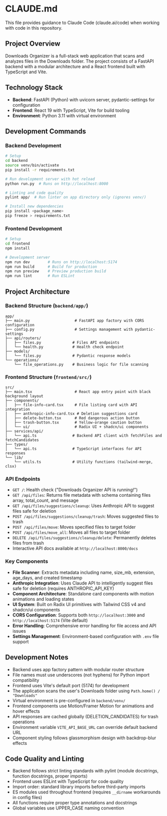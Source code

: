 # CLAUDE.md

This file provides guidance to Claude Code (claude.ai/code) when working with code in this repository.

## Project Overview

Downloads Organizer is a full-stack web application that scans and analyzes files in the Downloads folder. The project consists of a FastAPI backend with a modular architecture and a React frontend built with TypeScript and Vite.

## Technology Stack

- **Backend**: FastAPI (Python) with uvicorn server, pydantic-settings for configuration
- **Frontend**: React 19 with TypeScript, Vite for build tooling
- **Environment**: Python 3.11 with virtual environment

## Development Commands

### Backend Development
```bash
# Setup
cd backend
source venv/bin/activate
pip install -r requirements.txt

# Run development server with hot reload
python run.py  # Runs on http://localhost:8000

# Linting and code quality
pylint app/  # Run linter on app directory only (ignores venv/)

# Install new dependencies
pip install <package_name>
pip freeze > requirements.txt
```

### Frontend Development
```bash
# Setup
cd frontend
npm install

# Development server
npm run dev        # Runs on http://localhost:5174
npm run build      # Build for production
npm run preview    # Preview production build
npm run lint       # Run ESLint
```

## Project Architecture

### Backend Structure (`backend/app/`)
```
app/
├── main.py                    # FastAPI app factory with CORS configuration
├── config.py                  # Settings management with pydantic-settings
├── api/routers/
│   ├── files.py              # Files API endpoints
│   └── health.py             # Health check endpoint
├── models/
│   └── files.py              # Pydantic response models
└── operations/
    └── file_operations.py    # Business logic for file scanning
```

### Frontend Structure (`frontend/src/`)
```
src/
├── main.tsx                   # React app entry point with black background layout
├── components/
│   ├── file-info-card.tsx     # File listing card with API integration
│   ├── anthropic-info-card.tsx # Deletion suggestions card
│   ├── delete-button.tsx      # Red dangerous action button
│   ├── trash-button.tsx       # Yellow-orange caution button
│   └── ui/                    # Radix UI + shadcn/ui components
├── services/api/
│   └── api.ts                # Backend API client with fetchFiles and fetchCandidates
├── types/
│   └── api.ts                # TypeScript interfaces for API responses
└── lib/
    └── utils.ts              # Utility functions (tailwind-merge, clsx)
```

### API Endpoints
- `GET /`: Health check ("Downloads Organizer API is running!")
- `GET /api/files`: Returns file metadata with schema containing files array, total_count, and message
- `GET /api/files/suggestions/cleanup`: Uses Anthropic API to suggest files safe for deletion
- `POST /api/files/suggestions/cleanup/trash`: Moves suggested files to trash
- `POST /api/files/move`: Moves specified files to target folder
- `POST /api/files/move_all`: Moves all files to target folder
- `DELETE /api/files/suggestions/cleanup/delete`: Permanently deletes files from trash
- Interactive API docs available at `http://localhost:8000/docs`

### Key Components
- **File Scanner**: Extracts metadata including name, size_mb, extension, age_days, and created timestamp
- **Anthropic Integration**: Uses Claude API to intelligently suggest files safe for deletion (requires ANTHROPIC_API_KEY)
- **Component Architecture**: Standalone card components with motion animations and loading states
- **UI System**: Built on Radix UI primitives with Tailwind CSS v4 and shadcn/ui components
- **CORS Configuration**: Supports both `http://localhost:3000` and `http://localhost:5174` (Vite default)
- **Error Handling**: Comprehensive error handling for file access and API issues
- **Settings Management**: Environment-based configuration with `.env` file support

## Development Notes

- Backend uses app factory pattern with modular router structure
- File names must use underscores (not hyphens) for Python import compatibility
- Frontend uses Vite's default port (5174) for development
- The application scans the user's Downloads folder using `Path.home() / "Downloads"`
- Virtual environment is pre-configured in `backend/venv/`
- Frontend components use Motion/Framer Motion for animations and hover effects
- API responses are cached globally (DELETION_CANDIDATES) for trash operations
- Environment variable `VITE_API_BASE_URL` can override default backend URL
- Component styling follows glassmorphism design with backdrop-blur effects

## Code Quality and Linting

- Backend follows strict linting standards with pylint (module docstrings, function docstrings, proper imports)
- Frontend uses ESLint with TypeScript for code quality
- Import order: standard library imports before third-party imports
- ES modules used throughout frontend (requires `__dirname` workarounds in config files)
- All functions require proper type annotations and docstrings
- Global variables use UPPER_CASE naming convention